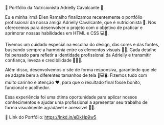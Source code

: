 🎉 Portfólio da Nutricionista Adrielly Cavalcante 🌿

Eu e minha irmã Ellen Ramalho finalizamos recentemente o portfólio profissional da nossa amiga Adrielly Cavalcante, que é nutricionista 🥗. Nos oferecemos para desenvolver o projeto com o objetivo de praticar e aprimorar nossas habilidades em HTML e CSS 💻🎨.

Tivemos um cuidado especial na escolha do design, das cores e das fontes, buscando sempre a harmonia entre os elementos visuais 🎨✨. Cada detalhe foi pensado para refletir a identidade profissional da Adrielly e transmitir confiança, leveza e credibilidade 💚👩‍⚕️.

Além disso, desenvolvemos o site de forma responsiva, garantindo que ele se adapte bem a diferentes tamanhos de tela 📱💻🖥️. Fizemos tudo com muito carinho e atenção ❤️, para que o resultado final fosse bonito, funcional e acolhedor.

Essa experiência foi uma ótima oportunidade para aplicar nossos conhecimentos e ajudar uma profissional a apresentar seu trabalho de forma visualmente agradável e acessível 🚀🌟.

🔗 Link do Portfólio: https://lnkd.in/eDkHp9w5
